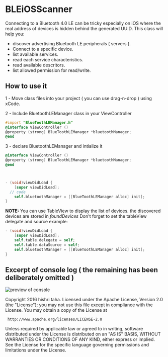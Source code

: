# BLEiOSScanner

Connecting to a Bluetooth 4.0 LE can be tricky especially on iOS where the real address of devices is hidden behind the generated UUID.
This class will help you:
- discover advertising Bluetooth LE peripherals ( servers ).
- Connect to a specific device.
- list available services.
- read each service characteristics.
- read available descritors.
- list allowed permission for read/write.


<h2>How to use it</h2>
1 - Move class files into your project ( you can use drag-n-drop ) using xCode.


2 - Include BluetoothLEManager class in your ViewController
```objective-c
#import "BlueToothLEManager.h"
@interface ViewController ()
@property (strong) BlueToothLEManager *bluetoothManager;
@end
```

3 - declare BluetoothLEManager and intialize it
```objective-c
@interface ViewController ()
@property (strong) BlueToothLEManager *bluetoothManager;
@end



- (void)viewDidLoad {
    [super viewDidLoad];
  // code
    self.bluetoothManager = [[BlueToothLEManager alloc] init];
}
```


<b>NOTE:</b> You can use TableView to display the list of devices. the discovered devices are stored in <i>foundDevices</i>
Don't forget to set the tableView delegate and source
example:
```objective-c
- (void)viewDidLoad {
    [super viewDidLoad];
    self.table.delegate = self;
    self.table.dataSource = self;
    self.bluetoothManager = [[BlueToothLEManager alloc] init];
}
```

<h2>Excerpt of console log ( the remaining has been deliberately omitted )</h2>
<img src="http://i.imgur.com/pk8Z9wY.jpg" alt="preview of console">



   Copyright 2016 hishri taha.
   Licensed under the Apache License, Version 2.0 (the "License");
   you may not use this file except in compliance with the License.
   You may obtain a copy of the License at

     http://www.apache.org/licenses/LICENSE-2.0

   Unless required by applicable law or agreed to in writing, software
   distributed under the License is distributed on an "AS IS" BASIS,
   WITHOUT WARRANTIES OR CONDITIONS OF ANY KIND, either express or implied.
   See the License for the specific language governing permissions and
   limitations under the License.


